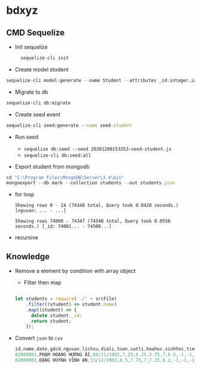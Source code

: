 # bdxyz

## CMD Sequelize

- Init sequelize

  ```js
    sequelize-cli init
  ```

- Create model student

```csharp
sequelize-cli model:generate --name Student --attributes _id:integer,id:string,name:string,date:string,toan:float,vatli:float,nguvan:float,sinhhoc:float,tienganh:float,tiengnga:float,lichsu:float,nguvan:float,tiengduc:float,tiengphap:float,tiengtrung:float,hoahoc:float,tiengnhat:float,diali:float,gdcd:float,khxh:float,khtn:float
```

- Migrate to db

```bat
sequelize-cli db:migrate
```

- Create seed event

```bat
sequelize-cli seed:generate --name seed-student
```

- Run seed
  - ```sequelize db:seed --seed 20201208153253-seed-student.js```
  - ```sequelize-cli db:seed:all```

- Export student from mongodb

```js
cd "C:\Program Files\MongoDB\Server\3.4\bin"
mongoexport --db mark --collection students --out students.json
```

- for loop

  ```Showing rows 0 - 24 (74348 total, Query took 0.0420 seconds.) [nguvan: ... - ...]```

  ```Showing rows 74000 - 74347 (74348 total, Query took 0.0550 seconds.) [_id: 74001... - 74500...]```

- recursive

## Knowledge

- Remove a element by condition with array object
  - Filter then map

  ```js

  let students = require('./' + srcFile)
      .filter((student) => student.name)
      .map((student) => {
        delete student._id;
        return student;
      });
  ```

- Convert ```json``` to ```csv```

  ```js
  id,name,date,gdcd,nguvan,lichsu,diali,toan,vatli,hoahoc,sinhhoc,tienganh,tiengnga,tiengduc,tiengphap,tiengtrung,tiengnhat,khxh,khtn
  02000001,PHẠM HOÀNG HƯƠNG ÁI,04/11/2002,7.25,6.25,5.75,7,6.6,-1,-1,-1,5.2,-1,-1,-1,-1,-1,6.67,-1,
  02000002,ĐẶNG HUỲNH VĨNH AN,13/12/2002,8.5,7.75,7,7.25,8.2,-1,-1,-1,7,-1,-1,-1,-1,-1,7.58,-1,
  ```
  